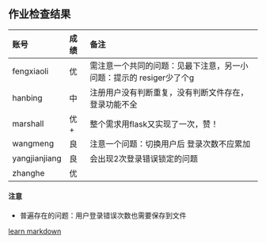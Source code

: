 ## 作业检查结果

|账号           |成绩  |备注               |
|:--------------| :--- |:----------------- |
|fengxiaoli     |优    |需注意一个共同的问题：见最下注意，另一小问题：提示的 resiger少了个g  |
|hanbing        |中    |注册用户没有判断重复，没有判断文件存在，登录功能不全                 |
|marshall       |优+   |整个需求用flask又实现了一次，赞！                                    |
|wangmeng       |良    |注意一个问题：切换用户后 登录次数不应累加                            |
|yangjianjiang  |良    |会出现2次登录错误锁定的问题                                          |
|zhanghe        |优    |                                                                     |


#### 注意
- 普遍存在的问题：用户登录错误次数也需要保存到文件


[learn markdown](http://note.youdao.com/iyoudao/?p=2411&vendor=unsilent14)
